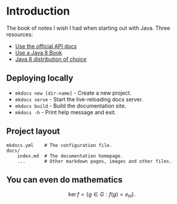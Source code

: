 # Introduction

The book of notes I wish I had when starting out with Java.
Three resources:

- [Use the official API docs](https://docs.oracle.com/javase/8/docs/api/)
- [Use a Java 8 Book]()
- [Java 8 distribution of choice](https://docs.aws.amazon.com/corretto/latest/corretto-8-ug/downloads-list.html)

## Deploying locally

* `mkdocs new [dir-name]` - Create a new project.
* `mkdocs serve` - Start the live-reloading docs server.
* `mkdocs build` - Build the documentation site.
* `mkdocs -h` - Print help message and exit.

## Project layout

    mkdocs.yml    # The configuration file.
    docs/
        index.md  # The documentation homepage.
        ...       # Other markdown pages, images and other files.

## You can even do mathematics

$$
\operatorname{ker} f=\{g\in G:f(g)=e_{H}\}{\mbox{.}}
$$
